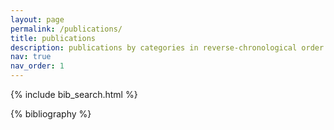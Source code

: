 ```yaml
---
layout: page
permalink: /publications/
title: publications
description: publications by categories in reverse-chronological order.
nav: true
nav_order: 1
---
```

<!-- _pages/publications.md -->
<!-- Bibsearch Feature -->

{% include bib_search.html %}

<div class="publications">

{% bibliography %}

</div>
